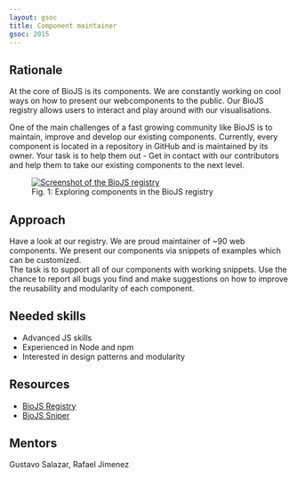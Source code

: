 ```yaml
---
layout: gsoc 
title: Component maintainer
gsoc: 2015
---
```

    
Rationale
---------

At the core of BioJS is its components. We are constantly working on cool ways on how to present our webcomponents to the public. 
Our BioJS registry allows users to interact and play around with our visualisations. 

One of the main challenges of a fast growing community like BioJS is to maintain, improve and develop our existing components.
Currently, every component is located in a repository in GitHub and is maintained by its owner. 
Your task is to help them out - Get in contact with our contributors and help them to take our existing components to the next level.

<figure>
	<a href="http://biojs.io">
	<img src="{{ site.baseurl }}gsoc/2015/img/registry.jpg" alt="Screenshot of the BioJS registry" style="max-height: 400px; max-width: 90%">
	</a>
	<figcaption>Fig. 1: Exploring components in the BioJS registry</figcaption>
</figure>


Approach
--------

Have a look at our registry. We are proud maintainer of ~90 web components. 
We present our components via snippets of examples which can be customized.  
The task is to support all of our components with working snippets.
Use the chance to report all bugs you find and make suggestions on how to improve the reusability and modularity of each component. 


Needed skills
-------------

* Advanced JS skills
* Experienced in Node and npm
* Interested in design patterns and modularity

Resources
-------------

* [BioJS Registry](http://biojs.io)
* [BioJS Sniper](https://github.com/biojs/sniper)

Mentors
---------

Gustavo Salazar, Rafael Jimenez

